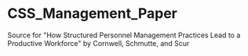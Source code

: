 # CSS_Management_Paper
Source for "How Structured Personnel Management Practices Lead to a Productive Workforce" by Cornwell, Schmutte, and Scur
